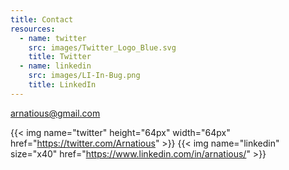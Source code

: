 ```yaml
---
title: Contact
resources:
  - name: twitter
    src: images/Twitter_Logo_Blue.svg
    title: Twitter
  - name: linkedin
    src: images/LI-In-Bug.png
    title: LinkedIn
---
```

<arnatious@gmail.com>

{{< img name="twitter" height="64px" width="64px" href="https://twitter.com/Arnatious" >}}
{{< img name="linkedin" size="x40" href="https://www.linkedin.com/in/arnatious/" >}}
